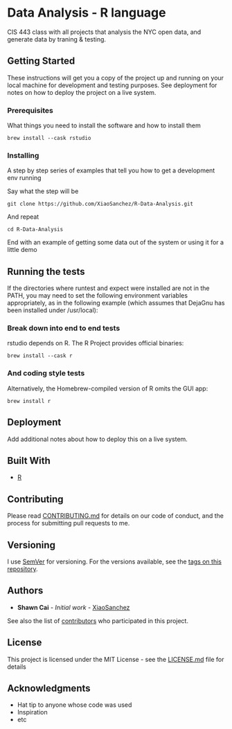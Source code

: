 # Data Analysis - R language

CIS 443 class with all projects that analysis the NYC open data, and generate data by traning & testing.

## Getting Started

These instructions will get you a copy of the project up and running on your local machine for development and testing purposes. See deployment for notes on how to deploy the project on a live system.

### Prerequisites

What things you need to install the software and how to install them

```
brew install --cask rstudio
```

### Installing

A step by step series of examples that tell you how to get a development env running

Say what the step will be

```
git clone https://github.com/XiaoSanchez/R-Data-Analysis.git
```

And repeat

```
cd R-Data-Analysis
```

End with an example of getting some data out of the system or using it for a little demo

## Running the tests

If the directories where runtest and expect were installed are not in the PATH, you may need to set the following environment variables appropriately, as in the following example (which assumes that DejaGnu has been installed under /usr/local):

### Break down into end to end tests

rstudio depends on R. The R Project provides official binaries:

```
brew install --cask r
```

### And coding style tests

Alternatively, the Homebrew-compiled version of R omits the GUI app:


```
brew install r
```

## Deployment

Add additional notes about how to deploy this on a live system.

## Built With

* [R](https://www.r-project.org/)

## Contributing

Please read [CONTRIBUTING.md](https://gist.github.com/PurpleBooth/b24679402957c63ec426) for details on our code of conduct, and the process for submitting pull requests to me.

## Versioning

I use [SemVer](http://semver.org/) for versioning. For the versions available, see the [tags on this repository](https://github.com/your/project/tags). 

## Authors

* **Shawn Cai** - *Initial work* - [XiaoSanchez](https://github.com/XiaoSanchez)

See also the list of [contributors](https://github.com/your/project/contributors) who participated in this project.

## License

This project is licensed under the MIT License - see the [LICENSE.md](LICENSE.md) file for details

## Acknowledgments

* Hat tip to anyone whose code was used
* Inspiration
* etc
